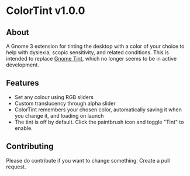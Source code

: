 # ColorTint v1.0.0
## About
A Gnome 3 extension for tinting the desktop with a color of your choice to help with dyslexia, scopic sensitivity, and related conditions. This is intended to replace [Gnome Tint](https://github.com/ragnarok451/gnome-tint), which no longer seems to be in active development.

## Features
* Set any colour using RGB sliders
* Custom translucency through alpha slider
* ColorTint remembers your chosen color, automatically saving it when you change it, and loading on launch
* The tint is off by default. Click the paintbrush icon and toggle "Tint" to enable.

## Contributing
Please do contribute if you want to change something. Create a pull request.
